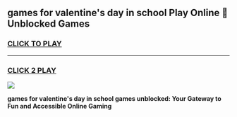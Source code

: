 
## games for valentine's day in school Play Online 👋 Unblocked Games
<h3>
<a href="https://news.freeplayer.one?title=games_for_valentine's_day_in_school&ref=17GH">CLICK TO PLAY</a></h3>
<hr>

<h3>
<a href="https://news.freeplayer.one?title=games_for_valentine's_day_in_school&ref=17GH">CLICK 2 PLAY</a>
  
</h3>

<a href="https://news.freeplayer.one?title=games_for_valentine's_day_in_school&ref=17GH/"><img src="https://clearcache.store/games.png"></a>


**games for valentine's day in school games unblocked: Your Gateway to Fun and Accessible Online Gaming**

